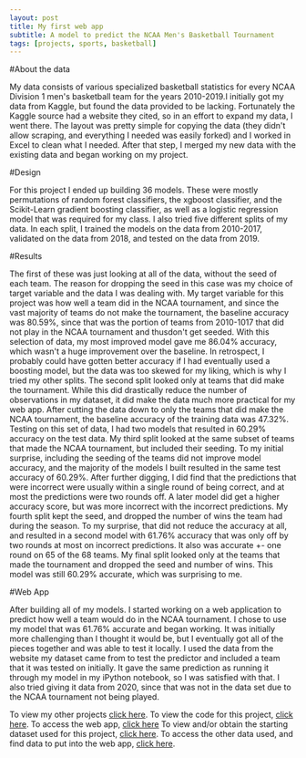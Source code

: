 ```yaml
---
layout: post
title: My first web app
subtitle: A model to predict the NCAA Men's Basketball Tournament
tags: [projects, sports, basketball]
---
```


#About the data

My data consists of various specialized basketball statistics for every NCAA Division 1 men's basketball team for the years 2010-2019.I initially 
got my data from Kaggle, but found the data provided to be lacking. Fortunately the Kaggle source had a website they cited, so in an effort to 
expand my data, I went there. The layout was pretty simple for copying the data (they didn't allow scraping, and everything I needed was easily forked)
and I worked in Excel to clean what I needed. After that step, I merged my new data with the existing data and began working on my project.

#Design

For this project I ended up building 36 models. These were mostly permutations of random forest classifiers, the xgboost classifier, and the Scikit-Learn
gradient boosting classifier, as well as a logistic regression model that was required for my class. I also tried five different splits of my data. In 
each split, I trained the models on the data from 2010-2017, validated on the data from 2018, and tested on the data from 2019. 

#Results

The first of these was just looking at all of the data, without the seed of each team. The reason for dropping the seed in this case was my choice  of target 
variable and the data I was dealing with. My target variable for this project was how well a team did in the NCAA tournament, and since the vast majority of 
teams do not make the tournament, the baseline accuracy was 80.59%, since that was the portion of teams from 2010-1017 that did not play in the NCAA tournament 
and thusdon't get seeded. With this selection of data, my most improved model gave me 86.04% accuracy, which wasn't a huge improvement over the baseline. In 
retrospect, I probably could have gotten better accuracy if I had eventually used a boosting model, but the data was too skewed for my liking, which is why I 
tried my other splits. The second split looked only at teams that did make the tournament. While this did drastically reduce the number of observations in my 
dataset, it did make the data much more practical for my web app. After cutting the data down to only the teams that did make the NCAA tournament, the baseline 
accuracy of the training data was 47.32%. Testing on this set of data, I had two models that resulted in 60.29% accuracy on the test data. My third split looked 
at the same subset of teams that made the NCAA tournament, but included their seeding. To my initial surprise, including the seeding of the teams did not improve 
model accuracy, and the majority of the models I built resulted in the same test accuracy of 60.29%. After further digging, I did find that the predictions that 
were incorrect were usually within a single round of being correct, and at most the predictions were two rounds off. A later model did get a higher accuracy score,
but was more incorrect with the incorrect predictions. My fourth split kept the seed, and dropped the number of wins the team had during the season. To my surprise, 
that did not reduce the accuracy at all, and resulted in a second model with 61.76% accuracy that was only off by two rounds at most on incorrect predictions. 
It also was accurate +- one round on 65 of the 68 teams. My final split looked only at the teams that made the tournament and dropped the seed and number of wins. 
This model was still 60.29% accurate, which was surprising to me.

#Web App

After building all of my models. I started working on a web application to predict how well a team would do in the NCAA tournament. I chose to use my model that was 
61.76% accurate and began working. It was initially more challenging than I thought it would be, but I eventually got all of the pieces together and was able to test 
it locally. I used the data from the website my dataset came from to test the predictor and included a team that it was tested on initially. It gave the same prediction 
as running it through my model in my iPython notebook, so I was satisfied with that. I also tried giving it data from 2020, since that was not in the data set due to the 
NCAA tournament not being played. 

To view my other projects [click here](http://tristanbrownds.com/myprojects/). 
To view the code for this project, [click here](https://github.com/Tristan-Brown1096/DS18_Unit_2_Build_Week_Project/blob/master/unit_2_build_week_project.ipynb).
To access the web app, [click here](https://ncaambb-predictor.herokuapp.com/)
To view and/or obtain the starting dataset used for this project, [click here](https://www.kaggle.com/andrewsundberg/college-basketball-dataset).
To access the other data used, and find data to put into the web app, [click here](https://barttorvik.com/trankpre.php).
